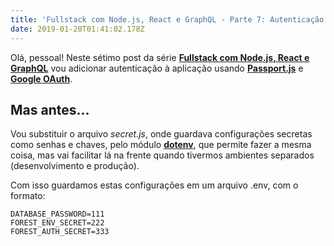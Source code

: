 ```yaml
---
title: 'Fullstack com Node.js, React e GraphQL - Parte 7: Autenticação com Passport.js'
date: 2019-01-20T01:41:02.178Z
---
```

Olá, pessoal! Neste sétimo post da série [**Fullstack com Node.js, React e GraphQL**](/fullstack-node-react-graphql-introducao-2c2f18c757c4) vou adicionar autenticação à aplicação usando [**Passport.js**](http://www.passportjs.org) e [**Google OAuth**](https://developers.google.com/identity/protocols/OAuth2).

## Mas antes…

Vou substituir o arquivo _secret.js_, onde guardava configurações secretas como senhas e chaves, pelo módulo [**dotenv**](https://www.npmjs.com/package/dotenv), que permite fazer a mesma coisa, mas vai facilitar lá na frente quando tivermos ambientes separados (desenvolvimento e produção).

Com isso guardamos estas configurações em um arquivo .env, com o formato:

```
DATABASE_PASSWORD=111
FOREST_ENV_SECRET=222
FOREST_AUTH_SECRET=333
```
